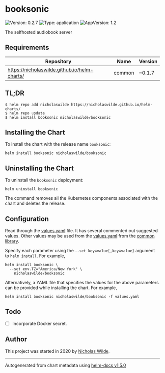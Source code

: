 # booksonic

![Version: 0.2.7](https://img.shields.io/badge/Version-0.2.7-informational?style=flat-square) ![Type: application](https://img.shields.io/badge/Type-application-informational?style=flat-square) ![AppVersion: 1.2](https://img.shields.io/badge/AppVersion-1.2-informational?style=flat-square)

The selfhosted audiobook server

## Requirements

| Repository | Name | Version |
|------------|------|---------|
| https://nicholaswilde.github.io/helm-charts/ | common | ~0.1.7 |

## TL;DR
```console
$ helm repo add nicholaswilde https://nicholaswilde.github.io/helm-charts/
$ helm repo update
$ helm install booksonic nicholaswilde/booksonic
```

## Installing the Chart
To install the chart with the release name `booksonic`:
```console
helm install booksonic nicholaswilde/booksonic
```

## Uninstalling the Chart
To uninstall the `booksonic` deployment:
```console
helm uninstall booksonic
```
The command removes all the Kubernetes components associated with the chart and deletes the release.

## Configuration

Read through the [values.yaml](./values.yaml) file. It has several commented out suggested values.
Other values may be used from the [values.yaml](../common/values.yaml) from the [common library](../common).

Specify each parameter using the `--set key=value[,key=value]` argument to `helm install`. For example,
```console
helm install booksonic \
  --set env.TZ="America/New York" \
    nicholaswilde/booksonic
```

Alternatively, a YAML file that specifies the values for the above parameters can be provided while installing the chart.
For example,
```console
helm install booksonic nicholaswilde/booksonic -f values.yaml
```

## Todo
- [ ] Incorporate Docker secret.

## Author
This project was started in 2020 by [Nicholas Wilde](https://github.com/nicholaswilde).

----------------------------------------------
Autogenerated from chart metadata using [helm-docs v1.5.0](https://github.com/norwoodj/helm-docs/releases/v1.5.0)
